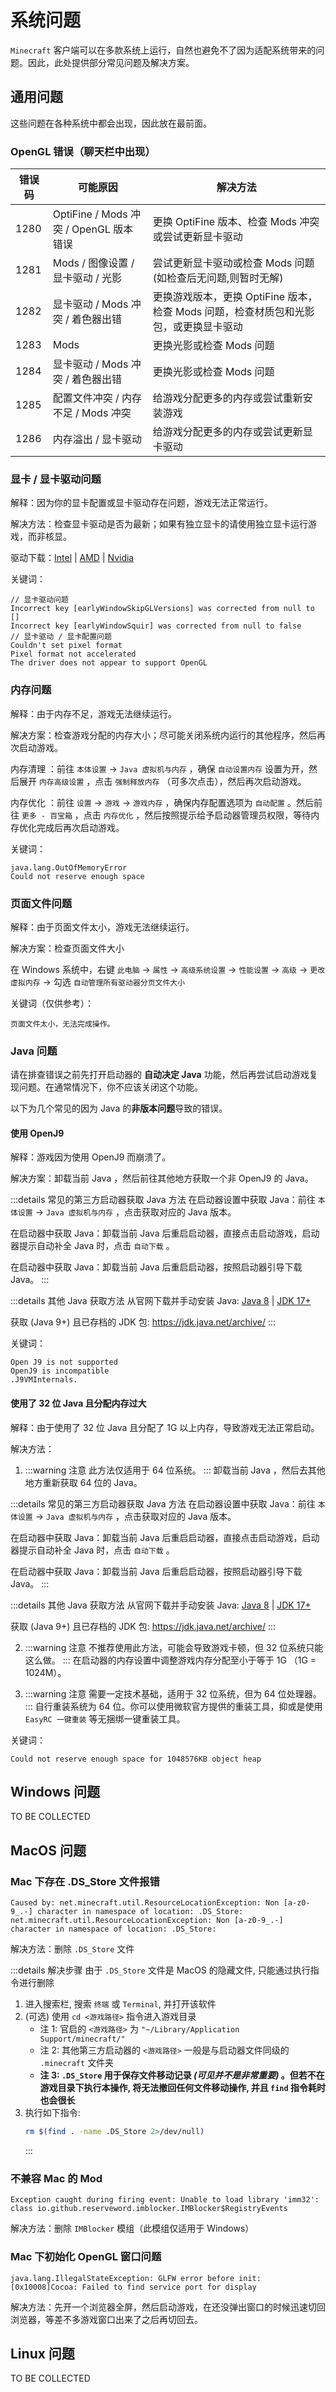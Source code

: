 # 系统问题

`Minecraft` 客户端可以在多款系统上运行，自然也避免不了因为适配系统带来的问题。因此，此处提供部分常见问题及解决方案。

## 通用问题

这些问题在各种系统中都会出现，因此放在最前面。

### OpenGL 错误（聊天栏中出现）

| 错误码 | 可能原因                               | 解决方法                                                                             |
| ------ | -------------------------------------- | ------------------------------------------------------------------------------------ |
| 1280   | OptiFine / Mods 冲突 / OpenGL 版本错误 | 更换 OptiFine 版本、检查 Mods 冲突或尝试更新显卡驱动                                 |
| 1281   | Mods / 图像设置 / 显卡驱动 / 光影      | 尝试更新显卡驱动或检查 Mods 问题(如检查后无问题,则暂时无解)                          |
| 1282   | 显卡驱动 / Mods 冲突 / 着色器出错      | 更换游戏版本，更换 OptiFine 版本，检查 Mods 问题，检查材质包和光影包，或更换显卡驱动 |
| 1283   | Mods                                   | 更换光影或检查 Mods 问题                                                             |
| 1284   | 显卡驱动 / Mods 冲突 / 着色器出错      | 更换光影或检查 Mods 问题                                                             |
| 1285   | 配置文件冲突 / 内存不足 / Mods 冲突    | 给游戏分配更多的内存或尝试重新安装游戏                                               |
| 1286   | 内存溢出 / 显卡驱动                    | 给游戏分配更多的内存或尝试更新显卡驱动                                               |

### 显卡 / 显卡驱动问题

解释：因为你的显卡配置或显卡驱动存在问题，游戏无法正常运行。

解决方法：检查显卡驱动是否为最新；如果有独立显卡的请使用独立显卡运行游戏，而非核显。

驱动下载：[Intel](https://www.intel.cn/content/www/cn/zh/search.html#sort=relevancy&f:@tabfilter=[Downloads]&f:@stm_10385_zh=[%E6%98%BE%E5%8D%A1]) | [AMD](https://www.amd.com/zh-hans/support) | [Nvidia](https://www.nvidia.cn/geforce/drivers/)

关键词：

```
// 显卡驱动问题
Incorrect key [earlyWindowSkipGLVersions] was corrected from null to []
Incorrect key [earlyWindowSquir] was corrected from null to false
// 显卡驱动 / 显卡配置问题
Couldn't set pixel format
Pixel format not accelerated
The driver does not appear to support OpenGL
```

### 内存问题

解释：由于内存不足，游戏无法继续运行。

解决方案：检查游戏分配的内存大小；尽可能关闭系统内运行的其他程序，然后再次启动游戏。

内存清理 <LauncherBadge type="bakaxl" text="BakaXL" /> ：前往 `本体设置` -> `Java 虚拟机与内存` ，确保 `自动设置内存` 设置为开，然后展开 `内存高级设置` ，点击 `强制释放内存` （可多次点击），然后再次启动游戏。

内存优化 <LauncherBadge type="pcl" text="PCL2" /> ：前往 `设置` -> `游戏` -> `游戏内存` ，确保内存配置选项为 `自动配置` 。然后前往 `更多 - 百宝箱` ，点击 `内存优化` ，然后按照提示给予启动器管理员权限，等待内存优化完成后再次启动游戏。

关键词：

```
java.lang.OutOfMemoryError
Could not reserve enough space
```

### 页面文件问题

解释：由于页面文件太小，游戏无法继续运行。

解决方案：检查页面文件大小

在 Windows 系统中，右键 `此电脑` -> `属性` -> `高级系统设置` -> `性能设置` -> `高级` -> `更改虚拟内存` -> 勾选 `自动管理所有驱动器分页文件大小`

关键词（仅供参考）：

```
页面文件太小，无法完成操作。
```

### Java 问题

请在排查错误之前先打开启动器的 **自动决定 Java** 功能，然后再尝试启动游戏复现问题。在通常情况下，你不应该关闭这个功能。

以下为几个常见的因为 Java 的**非版本问题**导致的错误。

#### 使用 OpenJ9

解释：游戏因为使用 OpenJ9 而崩溃了。

解决方案：卸载当前 Java ，然后前往其他地方获取一个非 OpenJ9 的 Java。

:::details 常见的第三方启动器获取 Java 方法
在<LauncherBadge type="bakaxl" text="BakaXL" />启动器设置中获取 Java：前往 `本体设置` -> `Java 虚拟机与内存` ，点击获取对应的 Java 版本。

在<LauncherBadge type="pcl" text="PCL2" />启动器中获取 Java：卸载当前 Java 后重启启动器，直接点击启动游戏，启动器提示自动补全 Java 时，点击 `自动下载` 。

在<LauncherBadge type="hmcl" text="HMCL" />启动器中获取 Java：卸载当前 Java 后重启启动器，按照启动器引导下载 Java。
:::

:::details 其他 Java 获取方法
从官网下载并手动安装 Java: [Java 8](https://www.java.com/zh-CN/download/) | [JDK 17+](https://www.oracle.com/java/technologies/downloads/)

获取 (Java 9+) 且已存档的 JDK 包: <https://jdk.java.net/archive/>
:::

关键词：

```
Open J9 is not supported
OpenJ9 is incompatible
.J9VMInternals.
```

#### 使用了 32 位 Java 且分配内存过大

解释：由于使用了 32 位 Java 且分配了 1G 以上内存，导致游戏无法正常启动。

解决方法：

1.  :::warning 注意
    此方法仅适用于 64 位系统。
    :::
    卸载当前 Java ，然后去其他地方重新获取 64 位的 Java。

:::details 常见的第三方启动器获取 Java 方法
在<LauncherBadge type="bakaxl" text="BakaXL" />启动器设置中获取 Java：前往 `本体设置` -> `Java 虚拟机与内存` ，点击获取对应的 Java 版本。

在<LauncherBadge type="pcl" text="PCL2" />启动器中获取 Java：卸载当前 Java 后重启启动器，直接点击启动游戏，启动器提示自动补全 Java 时，点击 `自动下载` 。

在<LauncherBadge type="hmcl" text="HMCL" />启动器中获取 Java：卸载当前 Java 后重启启动器，按照启动器引导下载 Java。
:::

:::details 其他 Java 获取方法
从官网下载并手动安装 Java: [Java 8](https://www.java.com/zh-CN/download/) | [JDK 17+](https://www.oracle.com/java/technologies/downloads/)

获取 (Java 9+) 且已存档的 JDK 包: <https://jdk.java.net/archive/>
:::

2.  :::warning 注意
    不推荐使用此方法，可能会导致游戏卡顿，但 32 位系统只能这么做。
    :::
    在启动器的内存设置中调整游戏内存分配至小于等于 1G （1G = 1024M）。

3.  :::warning 注意
    需要一定技术基础，适用于 32 位系统，但为 64 位处理器。
    :::
    自行重装系统为 64 位。你可以使用微软官方提供的重装工具，抑或是使用 `EasyRC 一键重装` 等无捆绑一键重装工具。

关键词：

```
Could not reserve enough space for 1048576KB object heap
```

## Windows 问题

TO BE COLLECTED

## MacOS 问题

### Mac 下存在 .DS_Store 文件报错

```
Caused by: net.minecraft.util.ResourceLocationException: Non [a-z0-9_.-] character in namespace of location: .DS_Store:
net.minecraft.util.ResourceLocationException: Non [a-z0-9_.-] character in namespace of location: .DS_Store:
```

解决方法：删除 `.DS_Store` 文件

:::details 解决步骤
由于 `.DS_Store` 文件是 MacOS 的隐藏文件, 只能通过执行指令进行删除

1. 进入搜索栏, 搜索 `终端` 或 `Terminal`, 并打开该软件
2. (可选) 使用 `cd <游戏路径>` 指令进入游戏目录
   - 注 1: 官启的 `<游戏路径>` 为 `"~/Library/Application Support/minecraft/"`
   - 注 2: 其他第三方启动器的 `<游戏路径>` 一般是与启动器文件同级的 `.minecraft` 文件夹
   - **注 3: `.DS_Store` 用于保存文件移动记录 _(可见并不是非常重要)_ 。但若不在游戏目录下执行本操作, 将无法撤回任何文件移动操作, 并且 `find` 指令耗时也会很长**
3. 执行如下指令:
   ```sh
   rm $(find . -name .DS_Store 2>/dev/null)
   ```
   :::

### 不兼容 Mac 的 Mod

```
Exception caught during firing event: Unable to load library 'imm32':
class io.github.reserveword.imblocker.IMBlocker$RegistryEvents
```

解决方法：删除 `IMBlocker` 模组（此模组仅适用于 Windows）

### Mac 下初始化 OpenGL 窗口问题

```
java.lang.IllegalStateException: GLFW error before init: [0x10008]Cocoa: Failed to find service port for display
```

解决方法<Badge type="warning" text="实验性" />：先开一个浏览器全屏，然后启动游戏，在还没弹出窗口的时候迅速切回浏览器，等差不多游戏窗口出来了之后再切回去。

## Linux 问题

TO BE COLLECTED
